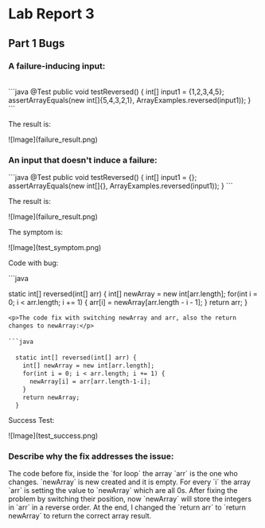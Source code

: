 <h1>Lab Report 3</h1>
<h2>Part 1 Bugs</h2>
<h3>A failure-inducing input:</h3>
<br/>
```java
  @Test
  public void testReversed() {
    int[] input1 = {1,2,3,4,5};
    assertArrayEquals(new int[]{5,4,3,2,1}, ArrayExamples.reversed(input1));
  }
```
<p>The result is:</p>
![Image](failure_result.png)
<h3>An input that doesn't induce a failure:</h3>
```java
 @Test
  public void testReversed() {
    int[] input1 = {};
    assertArrayEquals(new int[]{}, ArrayExamples.reversed(input1));
  }
```
<p>The result is:</p>
![Image](failure_result.png)
<p>The symptom is:</p>
![Image](test_symptom.png)

<p>Code with bug:</p>
```java

  static int[] reversed(int[] arr) {
    int[] newArray = new int[arr.length];
    for(int i = 0; i < arr.length; i += 1) {
      arr[i] = newArray[arr.length - i - 1];
    }
    return arr;
  }
  
```
<p>The code fix with switching newArray and arr, also the return changes to newArray:</p>

```java

  static int[] reversed(int[] arr) {
    int[] newArray = new int[arr.length];
    for(int i = 0; i < arr.length; i += 1) {
      newArray[i] = arr[arr.length-1-i];
    }
    return newArray;
  }

```
<p>Success Test:</p>
![Image](test_success.png)
<h3>Describe why the fix addresses the issue:</h3>
The code before fix, inside the `for loop` the array `arr` is the one who changes. `newArray` is new created and it is empty. For every `i` the array `arr` is setting the value to `newArray` which are all 0s. After fixing the problem by switching their position, now `newArray` will store the integers in `arr` in a reverse order. At the end, I changed the `return arr` to `return newArray` to return the correct array result.
